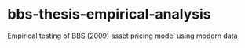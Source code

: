 # bbs-thesis-empirical-analysis
Empirical testing of BBS (2009) asset pricing model using modern data
